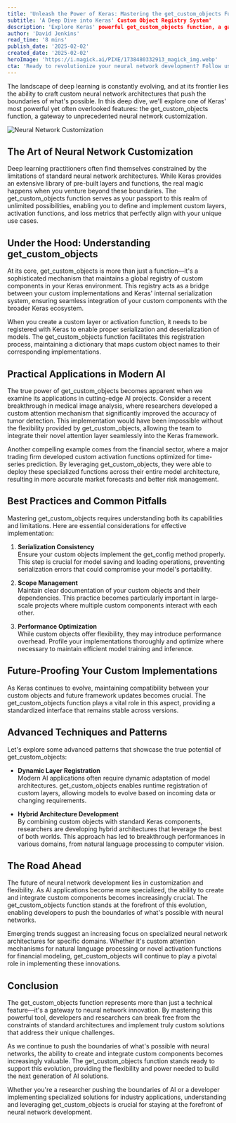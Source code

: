 ```yaml
---
title: 'Unleash the Power of Keras: Mastering the get_custom_objects Function for Custom Neural Networks'
subtitle: 'A Deep Dive into Keras' Custom Object Registry System'
description: 'Explore Keras' powerful get_custom_objects function, a gateway to unprecedented neural network customization. Learn how this sophisticated mechanism enables the integration of custom layers, activation functions, and loss metrics, revolutionizing AI development across industries from medical imaging to financial forecasting.'
author: 'David Jenkins'
read_time: '8 mins'
publish_date: '2025-02-02'
created_date: '2025-02-02'
heroImage: 'https://i.magick.ai/PIXE/1738480332913_magick_img.webp'
cta: 'Ready to revolutionize your neural network development? Follow us on LinkedIn for more cutting-edge insights into AI development and join a community of innovative developers pushing the boundaries of what\'s possible with Keras and custom neural networks!'
---
```


The landscape of deep learning is constantly evolving, and at its frontier lies the ability to craft custom neural network architectures that push the boundaries of what's possible. In this deep dive, we'll explore one of Keras' most powerful yet often overlooked features: the get_custom_objects function, a gateway to unprecedented neural network customization.

![Neural Network Customization](https://i.magick.ai/PIXE/1738480332917_magick_img.webp)

## The Art of Neural Network Customization

Deep learning practitioners often find themselves constrained by the limitations of standard neural network architectures. While Keras provides an extensive library of pre-built layers and functions, the real magic happens when you venture beyond these boundaries. The get_custom_objects function serves as your passport to this realm of unlimited possibilities, enabling you to define and implement custom layers, activation functions, and loss metrics that perfectly align with your unique use cases.

## Under the Hood: Understanding get_custom_objects

At its core, get_custom_objects is more than just a function—it's a sophisticated mechanism that maintains a global registry of custom components in your Keras environment. This registry acts as a bridge between your custom implementations and Keras' internal serialization system, ensuring seamless integration of your custom components with the broader Keras ecosystem.

When you create a custom layer or activation function, it needs to be registered with Keras to enable proper serialization and deserialization of models. The get_custom_objects function facilitates this registration process, maintaining a dictionary that maps custom object names to their corresponding implementations.

## Practical Applications in Modern AI

The true power of get_custom_objects becomes apparent when we examine its applications in cutting-edge AI projects. Consider a recent breakthrough in medical image analysis, where researchers developed a custom attention mechanism that significantly improved the accuracy of tumor detection. This implementation would have been impossible without the flexibility provided by get_custom_objects, allowing the team to integrate their novel attention layer seamlessly into the Keras framework.

Another compelling example comes from the financial sector, where a major trading firm developed custom activation functions optimized for time-series prediction. By leveraging get_custom_objects, they were able to deploy these specialized functions across their entire model architecture, resulting in more accurate market forecasts and better risk management.

## Best Practices and Common Pitfalls

Mastering get_custom_objects requires understanding both its capabilities and limitations. Here are essential considerations for effective implementation:

1. **Serialization Consistency**  
Ensure your custom objects implement the get_config method properly. This step is crucial for model saving and loading operations, preventing serialization errors that could compromise your model's portability.

2. **Scope Management**  
Maintain clear documentation of your custom objects and their dependencies. This practice becomes particularly important in large-scale projects where multiple custom components interact with each other.

3. **Performance Optimization**  
While custom objects offer flexibility, they may introduce performance overhead. Profile your implementations thoroughly and optimize where necessary to maintain efficient model training and inference.

## Future-Proofing Your Custom Implementations

As Keras continues to evolve, maintaining compatibility between your custom objects and future framework updates becomes crucial. The get_custom_objects function plays a vital role in this aspect, providing a standardized interface that remains stable across versions.

## Advanced Techniques and Patterns

Let's explore some advanced patterns that showcase the true potential of get_custom_objects:

- **Dynamic Layer Registration**  
Modern AI applications often require dynamic adaptation of model architectures. get_custom_objects enables runtime registration of custom layers, allowing models to evolve based on incoming data or changing requirements.

- **Hybrid Architecture Development**  
By combining custom objects with standard Keras components, researchers are developing hybrid architectures that leverage the best of both worlds. This approach has led to breakthrough performances in various domains, from natural language processing to computer vision.

## The Road Ahead

The future of neural network development lies in customization and flexibility. As AI applications become more specialized, the ability to create and integrate custom components becomes increasingly crucial. The get_custom_objects function stands at the forefront of this evolution, enabling developers to push the boundaries of what's possible with neural networks.

Emerging trends suggest an increasing focus on specialized neural network architectures for specific domains. Whether it's custom attention mechanisms for natural language processing or novel activation functions for financial modeling, get_custom_objects will continue to play a pivotal role in implementing these innovations.

## Conclusion

The get_custom_objects function represents more than just a technical feature—it's a gateway to neural network innovation. By mastering this powerful tool, developers and researchers can break free from the constraints of standard architectures and implement truly custom solutions that address their unique challenges.

As we continue to push the boundaries of what's possible with neural networks, the ability to create and integrate custom components becomes increasingly valuable. The get_custom_objects function stands ready to support this evolution, providing the flexibility and power needed to build the next generation of AI solutions.

Whether you're a researcher pushing the boundaries of AI or a developer implementing specialized solutions for industry applications, understanding and leveraging get_custom_objects is crucial for staying at the forefront of neural network development.